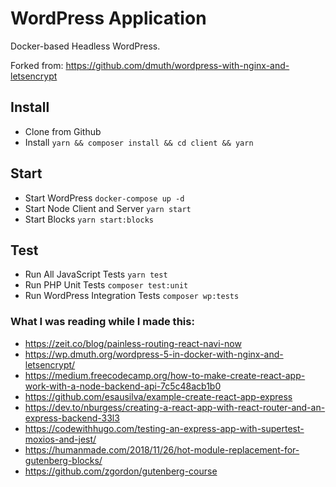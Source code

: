 # WordPress Application
Docker-based Headless WordPress.

Forked from: https://github.com/dmuth/wordpress-with-nginx-and-letsencrypt

## Install
* Clone from Github
* Install
    `yarn && composer install && cd client && yarn`

## Start
* Start WordPress
    `docker-compose up -d`
* Start Node Client and Server
    `yarn start`
* Start Blocks
    `yarn start:blocks`
    
## Test
* Run All JavaScript Tests
    `yarn test`
* Run PHP Unit Tests
    `composer test:unit`
* Run WordPress Integration Tests
    `composer wp:tests`

### What I was reading while I made this:

* https://zeit.co/blog/painless-routing-react-navi-now
* https://wp.dmuth.org/wordpress-5-in-docker-with-nginx-and-letsencrypt/
* https://medium.freecodecamp.org/how-to-make-create-react-app-work-with-a-node-backend-api-7c5c48acb1b0
* https://github.com/esausilva/example-create-react-app-express
* https://dev.to/nburgess/creating-a-react-app-with-react-router-and-an-express-backend-33l3
* https://codewithhugo.com/testing-an-express-app-with-supertest-moxios-and-jest/
* https://humanmade.com/2018/11/26/hot-module-replacement-for-gutenberg-blocks/
* https://github.com/zgordon/gutenberg-course
